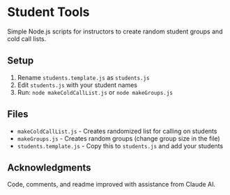 # Student Tools

Simple Node.js scripts for instructors to create random student groups and cold call lists.

## Setup
1. Rename `students.template.js` as `students.js`
2. Edit `students.js` with your student names
3. Run: `node makeColdCallList.js` or `node makeGroups.js`

## Files
- `makeColdCallList.js` - Creates randomized list for calling on students
- `makeGroups.js` - Creates random groups (change group size in the file)
- `students.template.js` - Copy this to `students.js` and add your students

## Acknowledgments
Code, comments, and readme improved with assistance from Claude AI.